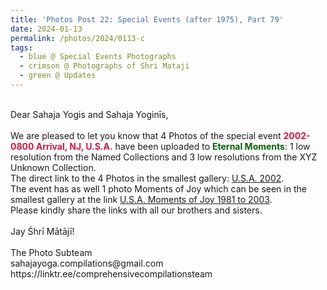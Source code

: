 ```yaml
---
title: 'Photos Post 22: Special Events (after 1975), Part 79'
date: 2024-01-13
permalink: /photos/2024/0113-c
tags:
  - blue @ Special Events Photographs
  - crimson @ Photographs of Shri Mataji
  - green @ Updates
---
```


<p>
<br>
Dear Sahaja Yogis and Sahaja Yoginīs,<br>
<br>
We are pleased to let you know that 4 Photos of the special event <font color="Crimson"><b>2002-0800 Arrival, NJ, U.S.A.</b></font> have been uploaded to <font color="DarkGreen"><b>Eternal Moments</b></font>: 1 low resolution from the Named Collections and 3 low resolutions from the XYZ Unknown Collection.<br>
The direct link to the 4 Photos in the smallest gallery: <a href="https://eternalmoments.smugmug.com/Countries/USA/2002">U.S.A. 2002</a>.<br>
The event has as well 1 photo Moments of Joy which can be seen in the smallest gallery at the link <a href="https://eternalmoments.smugmug.com/Countries/USA/Moments-of-Joy-1981-2003"> U.S.A. Moments of Joy 1981 to 2003</a>.<br> 
Please kindly share the links with all our brothers and sisters.<br>
<br>
Jay Śhrī Mātājī!<br>
<br>
The Photo Subteam<br>
sahajayoga.compilations@gmail.com<br>
https://linktr.ee/comprehensivecompilationsteam
</p>